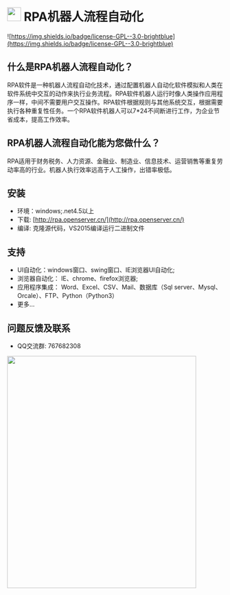 # <img src="https://github.com/rpa-ai/RPAStudio/blob/master/RPAStudio/RPAStudio/Resource/Ico/RPAStudio.ico" width="32"> RPA机器人流程自动化
![https://img.shields.io/badge/license-GPL--3.0-brightblue](https://img.shields.io/badge/license-GPL--3.0-brightblue)

## 什么是RPA机器人流程自动化？
   RPA软件是一种机器人流程自动化技术，通过配置机器人自动化软件模拟和人类在软件系统中交互的动作来执行业务流程。RPA软件机器人运行时像人类操作应用程序一样，中间不需要用户交互操作。RPA软件根据规则与其他系统交互，根据需要执行各种重复性任务。一个RPA软件机器人可以7*24不间断进行工作，为企业节省成本，提高工作效率。
    
## RPA机器人流程自动化能为您做什么？
   RPA适用于财务税务、人力资源、金融业、制造业、信息技术、运营销售等重复劳动率高的行业。机器人执行效率远高于人工操作，出错率极低。
    
## 安装
  * 环境：windows;.net4.5以上
  * 下载: [http://rpa.openserver.cn/](http://rpa.openserver.cn/)
  * 编译: 克隆源代码，VS2015编译运行二进制文件
  
## 支持
  * UI自动化：windows窗口、swing窗口、IE浏览器UI自动化;
  * 浏览器自动化： IE、chrome、firefox浏览器;
  * 应用程序集成： Word、Excel、CSV、Mail、数据库（Sql server、Mysql、Orcale）、FTP、Python（Python3）
  * 更多...
  
## 问题反馈及联系
  * QQ交流群: 767682308
  <img src="https://github.com/rpa-ai/RPAStudio/blob/master/RPAStudio/RPAStudio/Resource/Qrcode/qq.jpg" width="440" height="540">
